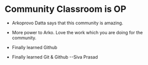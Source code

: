 # Community Classroom is OP

- Arkoprovo Datta says that this community is amazing.
- More power to Arko. Love the work which you are doing for the community.
- Finally learned Github

- Finally learned Git & Github --Siva Prasad

